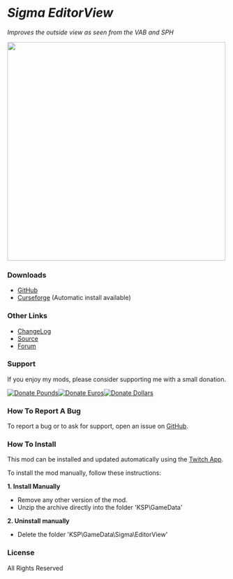 # *Sigma EditorView*

*Improves the outside view as seen from the VAB and SPH*

<img src="https://i.imgur.com/5xwE04V.png" width=500 />


### Downloads
- [GitHub](https://github.com/Sigma88/Sigma-EditorView/releases)
- [Curseforge](https://www.curseforge.com/kerbal/ksp-mods/sigma-editorview) (Automatic install available)


### Other Links
- [ChangeLog](https://raw.githubusercontent.com/Sigma88/Sigma-EditorView/master/Changelog.txt)
- [Source](https://github.com/Sigma88/Sigma-EditorView/)
- [Forum](https://forum.kerbalspaceprogram.com/index.php?/topic/190179--)


### Support
If you enjoy my mods, please consider supporting me with a small donation.

[![Donate Pounds](https://i.imgur.com/xBBQy19.png)][£][![Donate Euros](https://i.imgur.com/kKYb2lE.png)][€][![Donate Dollars](https://i.imgur.com/TT1Vymu.png)][$]

[£]: https://www.paypal.com/cgi-bin/webscr?cmd=_donations&business=65VBNHB39BTKG&item_name=Sigma-EditorView&currency_code=GBP "Donate Pounds"
[€]: https://www.paypal.com/cgi-bin/webscr?cmd=_donations&business=65VBNHB39BTKG&item_name=Sigma-EditorView&currency_code=EUR "Donate Euros"
[$]: https://www.paypal.com/cgi-bin/webscr?cmd=_donations&business=65VBNHB39BTKG&item_name=Sigma-EditorView&currency_code=USD "Donate Dollars"


### How To Report A Bug

To report a bug or to ask for support, open an issue on [GitHub](https://github.com/Sigma88/Sigma-EditorView/issues).


### How To Install

This mod can be installed and updated automatically using the [Twitch App](https://www.twitch.tv/downloads).

To install the mod manually, follow these instructions:

**1. Install Manually**
- Remove any other version of the mod.
- Unzip the archive directly into the folder 'KSP\GameData'

**2. Uninstall manually**
- Delete the folder 'KSP\GameData\Sigma\EditorView'


### License
All Rights Reserved

